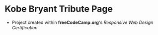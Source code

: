 # Kobe Bryant Tribute Page
* Project created within **freeCodeCamp.org**'s _Responsive Web Design Certification_
